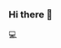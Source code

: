 ### Hi there 👋
💻
<div>
  <img scr='https://img.shields.io/badge/HTML-239120?style=for-the-badge&logo=html5&logoColor=white'/>

</div>

<!--

**darianesquivel/darianesquivel** is a ✨ _special_ ✨ repository because its `README.md` (this file) appears on your GitHub profile.

Here are some ideas to get you started:

- 🔭 I’m currently working on ...
- 🌱 I’m currently learning ...
- 👯 I’m looking to collaborate on ...
- 🤔 I’m looking for help with ...
- 💬 Ask me about ...
- 📫 How to reach me: ...
- 😄 Pronouns: ...
- ⚡ Fun fact: ...
-->
